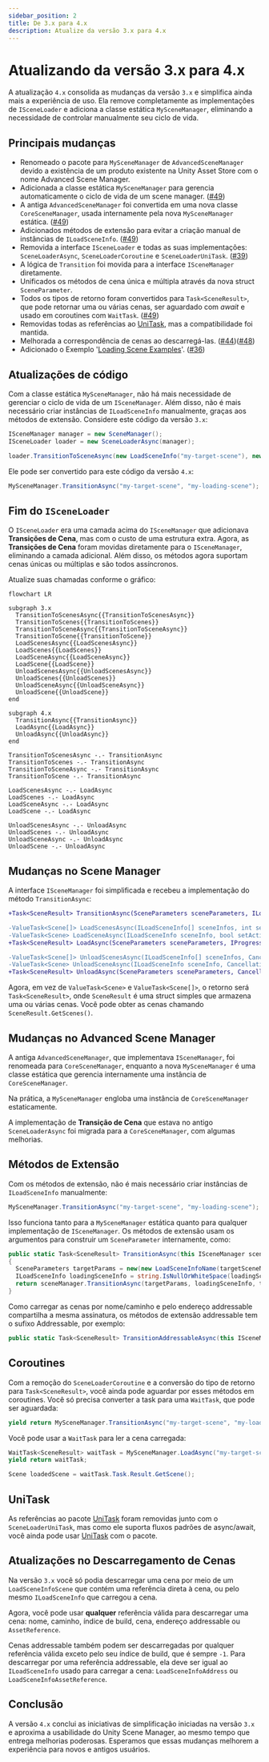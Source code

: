 ```yaml
---
sidebar_position: 2
title: De 3.x para 4.x
description: Atualize da versão 3.x para 4.x
---
```


# Atualizando da versão 3.x para 4.x

A atualização `4.x` consolida as mudanças da versão `3.x` e simplifica ainda mais a experiência de uso.
Ela remove completamente as implementações de `ISceneLoader` e adiciona a classe estática `MySceneManager`, eliminando a necessidade de controlar manualmente seu ciclo de vida.

## Principais mudanças

* Renomeado o pacote para `MySceneManager` de `AdvancedSceneManager` devido a existência de um produto existente na Unity Asset Store com o nome Advanced Scene Manager.
* Adicionada a classe estática `MySceneManager` para gerencia automaticamente o ciclo de vida de um scene manager. ([#49](https://github.com/mygamedevtools/scene-loader/issues/49))
* A antiga `AdvancedSceneManager` foi convertida em uma nova classe `CoreSceneManager`, usada internamente pela nova `MySceneManager` estática. ([#49](https://github.com/mygamedevtools/scene-loader/issues/49))
* Adicionados métodos de extensão para evitar a criação manual de instâncias de `ILoadSceneInfo`. ([#49](https://github.com/mygamedevtools/scene-loader/issues/49))
* Removida a interface `ISceneLoader` e todas as suas implementações: `SceneLoaderAsync`, `SceneLoaderCoroutine` e `SceneLoaderUniTask`. ([#39](https://github.com/mygamedevtools/scene-loader/issues/39))
* A lógica de `Transition` foi movida para a interface `ISceneManager` diretamente.
* Unificados os métodos de cena única e múltipla através da nova struct `SceneParameter`.
* Todos os tipos de retorno foram convertidos para `Task<SceneResult>`, que pode retornar uma ou várias cenas, ser aguardado com _await_ e usado em coroutines com `WaitTask`. ([#49](https://github.com/mygamedevtools/scene-loader/issues/49))
* Removidas todas as referências ao [UniTask], mas a compatibilidade foi mantida.
* Melhorada a correspondência de cenas ao descarregá-las. ([#44](https://github.com/mygamedevtools/scene-loader/issues/44))([#48](https://github.com/mygamedevtools/scene-loader/issues/48))
* Adicionado o Exemplo '[Loading Scene Examples](../samples/loading-scene-examples.md)'. ([#36](https://github.com/mygamedevtools/scene-loader/issues/36))

## Atualizações de código

Com a classe estática `MySceneManager`, não há mais necessidade de gerenciar o ciclo de vida de um `ISceneManager`.
Além disso, não é mais necessário criar instâncias de `ILoadSceneInfo` manualmente, graças aos métodos de extensão.
Considere este código da versão `3.x`:

```cs
ISceneManager manager = new SceneManager();
ISceneLoader loader = new SceneLoaderAsync(manager);

loader.TransitionToSceneAsync(new LoadSceneInfo("my-target-scene"), new LoadSceneInfoName("my-loading-scene"));
```

Ele pode ser convertido para este código da versão `4.x`:

```cs
MySceneManager.TransitionAsync("my-target-scene", "my-loading-scene");
```

## Fim do `ISceneLoader`

O `ISceneLoader` era uma camada acima do `ISceneManager` que adicionava **Transições de Cena**, mas com o custo de uma estrutura extra.
Agora, as **Transições de Cena** foram movidas diretamente para o `ISceneManager`, eliminando a camada adicional.
Além disso, os métodos agora suportam cenas únicas ou múltiplas e são todos assíncronos.

Atualize suas chamadas conforme o gráfico:

```mermaid
flowchart LR

subgraph 3.x
  TransitionToScenesAsync{{TransitionToScenesAsync}}
  TransitionToScenes{{TransitionToScenes}}
  TransitionToSceneAsync{{TransitionToSceneAsync}}
  TransitionToScene{{TransitionToScene}}
  LoadScenesAsync{{LoadScenesAsync}}
  LoadScenes{{LoadScenes}}
  LoadSceneAsync{{LoadSceneAsync}}
  LoadScene{{LoadScene}}
  UnloadScenesAsync{{UnloadScenesAsync}}
  UnloadScenes{{UnloadScenes}}
  UnloadSceneAsync{{UnloadSceneAsync}}
  UnloadScene{{UnloadScene}}
end

subgraph 4.x
  TransitionAsync{{TransitionAsync}}
  LoadAsync{{LoadAsync}}
  UnloadAsync{{UnloadAsync}}
end

TransitionToScenesAsync -.- TransitionAsync
TransitionToScenes -.- TransitionAsync
TransitionToSceneAsync -.- TransitionAsync
TransitionToScene -.- TransitionAsync

LoadScenesAsync -.- LoadAsync
LoadScenes -.- LoadAsync
LoadSceneAsync -.- LoadAsync
LoadScene -.- LoadAsync

UnloadScenesAsync -.- UnloadAsync
UnloadScenes -.- UnloadAsync
UnloadSceneAsync -.- UnloadAsync
UnloadScene -.- UnloadAsync
```

## Mudanças no Scene Manager

A interface `ISceneManager` foi simplificada e recebeu a implementação do método `TransitionAsync`:

```diff
+Task<SceneResult> TransitionAsync(SceneParameters sceneParameters, ILoadSceneInfo intermediateSceneReference = default, CancellationToken token = default);

-ValueTask<Scene[]> LoadScenesAsync(ILoadSceneInfo[] sceneInfos, int setIndexActive = -1, IProgress<float> progress = null, CancellationToken token = default);
-ValueTask<Scene> LoadSceneAsync(ILoadSceneInfo sceneInfo, bool setActive = false, IProgress<float> progress = null, CancellationToken token = default);
+Task<SceneResult> LoadAsync(SceneParameters sceneParameters, IProgress<float> progress = null, CancellationToken token = default);

-ValueTask<Scene[]> UnloadScenesAsync(ILoadSceneInfo[] sceneInfos, CancellationToken token = default);
-ValueTask<Scene> UnloadSceneAsync(ILoadSceneInfo sceneInfo, CancellationToken token = default);
+Task<SceneResult> UnloadAsync(SceneParameters sceneParameters, CancellationToken token = default);
```

Agora, em vez de `ValueTask<Scene>` e `ValueTask<Scene[]>`, o retorno será `Task<SceneResult>`, onde `SceneResult` é uma struct simples que armazena uma ou várias cenas.
Você pode obter as cenas chamando `SceneResult.GetScenes()`.

## Mudanças no Advanced Scene Manager

A antiga `AdvancedSceneManager`, que implementava `ISceneManager`, foi renomeada para `CoreSceneManager`, enquanto a nova `MySceneManager` é uma classe estática que gerencia internamente uma instância de `CoreSceneManager`.

Na prática, a `MySceneManager` engloba uma instância de `CoreSceneManager` estaticamente.

A implementação de **Transição de Cena** que estava no antigo `SceneLoaderAsync` foi migrada para a `CoreSceneManager`, com algumas melhorias.

## Métodos de Extensão

Com os métodos de extensão, não é mais necessário criar instâncias de `ILoadSceneInfo` manualmente:

```cs
MySceneManager.TransitionAsync("my-target-scene", "my-loading-scene");
```

Isso funciona tanto para a `MySceneManager` estática quanto para qualquer implementação de `ISceneManager`.
Os métodos de extensão usam os argumentos para construir um `SceneParameter` internamente, como:

```cs
public static Task<SceneResult> TransitionAsync(this ISceneManager sceneManager, string targetSceneName, string loadingSceneName = null, CancellationToken token = default)
{
  SceneParameters targetParams = new(new LoadSceneInfoName(targetSceneName), true);
  ILoadSceneInfo loadingSceneInfo = string.IsNullOrWhiteSpace(loadingSceneName) ? null : new LoadSceneInfoName(loadingSceneName);
  return sceneManager.TransitionAsync(targetParams, loadingSceneInfo, token);
}
```

Como carregar as cenas por nome/caminho e pelo endereço addressable compartilha a mesma assinatura, os métodos de extensão addressable tem o sufixo Addressable, por exemplo:

```cs
public static Task<SceneResult> TransitionAddressableAsync(this ISceneManager sceneManager, string targetAddress, string loadingAddress = null, CancellationToken token = default);
```

## Coroutines

Com a remoção do `SceneLoaderCoroutine` e a conversão do tipo de retorno para `Task<SceneResult>`, você ainda pode aguardar por esses métodos em coroutines.
Você só precisa converter a task para uma `WaitTask`, que pode ser aguardada:

```cs
yield return MySceneManager.TransitionAsync("my-target-scene", "my-loading-scene").ToWaitTask();
```

Você pode usar a `WaitTask` para ler a cena carregada:

```cs
WaitTask<SceneResult> waitTask = MySceneManager.LoadAsync("my-target-scene");
yield return waitTask;

Scene loadedScene = waitTask.Task.Result.GetScene();
```

## UniTask

As referências ao pacote [UniTask] foram removidas junto com o `SceneLoaderUniTask`, mas como ele suporta fluxos padrões de async/await, você ainda pode usar [UniTask] com o pacote.

## Atualizações no Descarregamento de Cenas

Na versão `3.x` você só podia descarregar uma cena por meio de um `LoadSceneInfoScene` que contém uma referência direta à cena, ou pelo mesmo `ILoadSceneInfo` que carregou a cena.

Agora, você pode usar **qualquer** referência válida para descarregar uma cena: nome, caminho, índice de build, cena, endereço addressable ou `AssetReference`.

Cenas addressable também podem ser descarregadas por qualquer referência válida exceto pelo seu índice de build, que é sempre `-1`. Para descarregar por uma referência addressable, ela deve ser igual ao `ILoadSceneInfo` usado para carregar a cena: `LoadSceneInfoAddress` ou `LoadSceneInfoAssetReference`.

## Conclusão

A versão `4.x` conclui as iniciativas de simplificação iniciadas na versão `3.x` e aproxima a usabilidade do Unity Scene Manager, ao mesmo tempo que entrega melhorias poderosas.
Esperamos que essas mudanças melhorem a experiência para novos e antigos usuários.

[UniTask]: https://github.com/Cysharp/UniTask